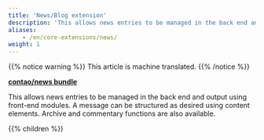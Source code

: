 ```yaml
---
title: 'News/Blog extension'
description: 'This allows news entries to be managed in the back end and output using front-end modules.'
aliases:
    - /en/core-extensions/news/
weight: 1
---
```


{{% notice warning %}}
This article is machine translated.
{{% /notice %}}

**[contao/news bundle](https://packagist.org/packages/contao/news-bundle)**

This allows news entries to be managed in the back end and output using front-end modules. A message can be structured as desired using content elements. Archive and commentary functions are also available.

{{% children %}}
